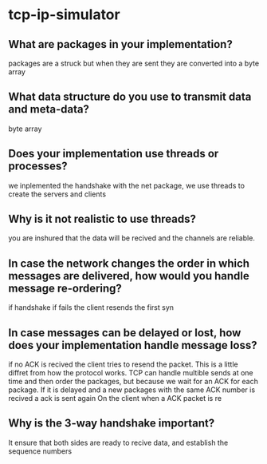 # tcp-ip-simulator

## What are packages in your implementation? 
packages are a struck but when they are sent they are converted into a byte array
## What data structure do you use to transmit data and meta-data?
byte array
## Does your implementation use threads or processes? 
we inplemented the handshake with the net package, we use threads to create the servers and clients
## Why is it not realistic to use threads?
you are inshured that the data will be recived and the channels are reliable.
## In case the network changes the order in which messages are delivered, how would you handle message re-ordering?
if handshake if fails the client resends the first syn  
## In case messages can be delayed or lost, how does your implementation handle message loss?
if no ACK is recived the client tries to resend the packet. This is a little diffret from how the protocol works.
TCP can handle multible sends at one time and then order the packages, but because we wait for an ACK for each package.
If it is delayed and a new packages with the same ACK number is recived a ack is sent again
On the client when a ACK packet is re

## Why is the 3-way handshake important?
It ensure that both sides are ready to recive data, and establish the sequence numbers




